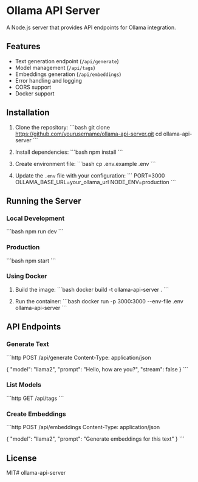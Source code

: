 # Ollama API Server

A Node.js server that provides API endpoints for Ollama integration.

## Features

- Text generation endpoint (`/api/generate`)
- Model management (`/api/tags`)
- Embeddings generation (`/api/embeddings`)
- Error handling and logging
- CORS support
- Docker support

## Installation

1. Clone the repository:
\```bash
git clone https://github.com/yourusername/ollama-api-server.git
cd ollama-api-server
\```

2. Install dependencies:
\```bash
npm install
\```

3. Create environment file:
\```bash
cp .env.example .env
\```

4. Update the `.env` file with your configuration:
\```
PORT=3000
OLLAMA_BASE_URL=your_ollama_url
NODE_ENV=production
\```

## Running the Server

### Local Development
\```bash
npm run dev
\```

### Production
\```bash
npm start
\```

### Using Docker

1. Build the image:
\```bash
docker build -t ollama-api-server .
\```

2. Run the container:
\```bash
docker run -p 3000:3000 --env-file .env ollama-api-server
\```

## API Endpoints

### Generate Text
\```http
POST /api/generate
Content-Type: application/json

{
  "model": "llama2",
  "prompt": "Hello, how are you?",
  "stream": false
}
\```

### List Models
\```http
GET /api/tags
\```

### Create Embeddings
\```http
POST /api/embeddings
Content-Type: application/json

{
  "model": "llama2",
  "prompt": "Generate embeddings for this text"
}
\```

## License

MIT#   o l l a m a - a p i - s e r v e r  
 